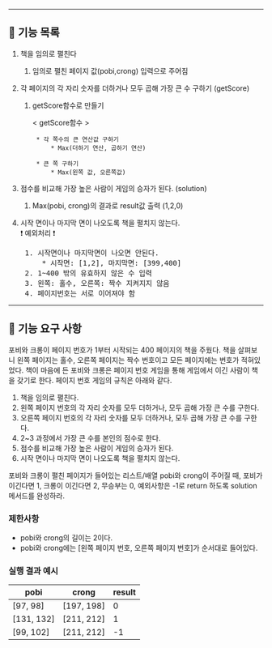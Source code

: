 * * *

## 🚗 기능 목록

1. 책을 임의로 펼친다
    1. 임의로 펼친 페이지 값(pobi,crong) 입력으로 주어짐


2. 각 페이지의 각 자리 숫자를 더하거나 모두 곱해 가장 큰 수 구하기 (getScore)
    1. getScore함수로 만들기

       < getScore함수 >

            * 각 쪽수의 큰 연산값 구하기
                * Max(더하기 연산, 곱하기 연산)           

            * 큰 쪽 구하기           
                * Max(왼쪽 값, 오른쪽값)


3. 점수를 비교해 가장 높은 사람이 게임의 승자가 된다. (solution)
    1. Max(pobi, crong)의 결과로 result값 출력 (1,2,0)


4. 시작 면이나 마지막 면이 나오도록 책을 펼치지 않는다.    
   ❗ 예외처리 ❗
    <pre>
    1. 시작면이나 마지막면이 나오면 안된다.
        * 시작면: [1,2], 마지막면: [399,400]
    2. 1~400 밖의 유효하지 않은 수 입력
    3. 왼쪽: 홀수, 오른쪽: 짝수 지켜지지 않음
    4. 페이지번호는 서로 이어져야 함
   </pre>

***

## 🚀 기능 요구 사항

포비와 크롱이 페이지 번호가 1부터 시작되는 400 페이지의 책을 주웠다. 책을 살펴보니 왼쪽 페이지는 홀수, 오른쪽 페이지는 짝수 번호이고 모든 페이지에는 번호가 적혀있었다. 책이 마음에 든 포비와 크롱은 페이지
번호 게임을 통해 게임에서 이긴 사람이 책을 갖기로 한다. 페이지 번호 게임의 규칙은 아래와 같다.

1. 책을 임의로 펼친다.
2. 왼쪽 페이지 번호의 각 자리 숫자를 모두 더하거나, 모두 곱해 가장 큰 수를 구한다.
3. 오른쪽 페이지 번호의 각 자리 숫자를 모두 더하거나, 모두 곱해 가장 큰 수를 구한다.
4. 2~3 과정에서 가장 큰 수를 본인의 점수로 한다.
5. 점수를 비교해 가장 높은 사람이 게임의 승자가 된다.
6. 시작 면이나 마지막 면이 나오도록 책을 펼치지 않는다.

포비와 크롱이 펼친 페이지가 들어있는 리스트/배열 pobi와 crong이 주어질 때, 포비가 이긴다면 1, 크롱이 이긴다면 2, 무승부는 0, 예외사항은 -1로 return 하도록 solution 메서드를 완성하라.

### 제한사항

- pobi와 crong의 길이는 2이다.
- pobi와 crong에는 [왼쪽 페이지 번호, 오른쪽 페이지 번호]가 순서대로 들어있다.

### 실행 결과 예시

| pobi | crong | result |
| --- | --- | --- |
| [97, 98] | [197, 198] | 0 |
| [131, 132] | [211, 212] | 1 |
| [99, 102] | [211, 212] | -1 |

